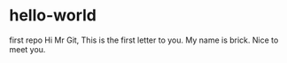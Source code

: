 # hello-world
first repo
Hi Mr Git,
This is the first letter to you.
My name is brick. Nice to meet you.
